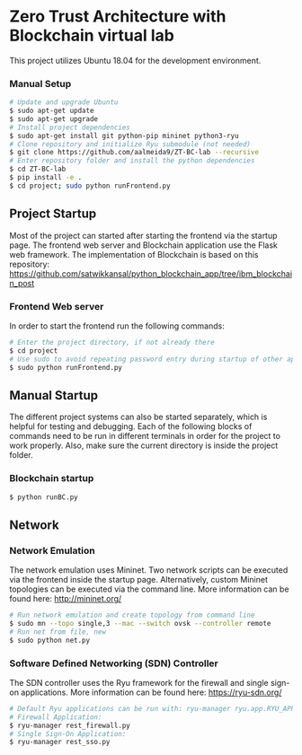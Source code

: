 # Zero Trust Architecture with Blockchain virtual lab

This project utilizes Ubuntu 18.04 for the development environment.

### Manual Setup
```sh
# Update and upgrade Ubuntu
$ sudo apt-get update
$ sudo apt-get upgrade
# Install project dependencies
$ sudo apt-get install git python-pip mininet python3-ryu
# Clone repository and initialize Ryu submodule (not needed)
$ git clone https://github.com/aalmeida9/ZT-BC-lab --recursive
# Enter repository folder and install the python dependencies
$ cd ZT-BC-lab
$ pip install -e .
$ cd project; sudo python runFrontend.py
```

## Project Startup

Most of the project can started after starting the frontend via the
startup page. The frontend web server and Blockchain application use the Flask
web framework. The implementation of Blockchain is based on this repository:
 https://github.com/satwikkansal/python_blockchain_app/tree/ibm_blockchain_post

### Frontend Web server

In order to start the frontend run the following commands:

 ```sh
 # Enter the project directory, if not already there
 $ cd project
 # Use sudo to avoid repeating password entry during startup of other applications
 $ sudo python runFrontend.py
 ```

## Manual Startup

The different project systems can also be started separately, which is helpful
for testing and debugging. Each of the following blocks of commands need to be
run in different terminals in order for the project to work properly. Also, make
sure the current directory is inside the project folder.

### Blockchain startup

```sh
$ python runBC.py
```

## Network

### Network Emulation

The network emulation uses Mininet. Two network scripts can be executed via the
frontend inside the startup page. Alternatively, custom Mininet topologies can
be executed via the command line.
More information can be found here: http://mininet.org/

```sh
# Run network emulation and create topology from command line
$ sudo mn --topo single,3 --mac --switch ovsk --controller remote
# Run net from file, new
$ sudo python net.py
```

### Software Defined Networking (SDN) Controller

The SDN controller uses the Ryu framework for the firewall and single sign-on
applications. More information can be found here: https://ryu-sdn.org/

```sh
# Default Ryu applications can be run with: ryu-manager ryu.app.RYU_APP_NAME
# Firewall Application:
$ ryu-manager rest_firewall.py
# Single Sign-On Application:
$ ryu-manager rest_sso.py
```
